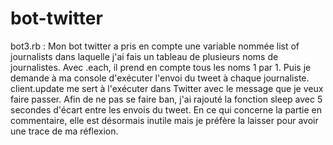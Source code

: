 # bot-twitter
bot3.rb : Mon bot twitter a pris en compte une variable nommée list of journalists dans laquelle j'ai fais un tableau de plusieurs noms de journalistes.
Avec .each, il prend en compte tous les noms 1 par 1.
Puis je demande à ma console d'exécuter l'envoi du tweet à chaque journaliste.
client.update me sert à l'exécuter dans Twitter avec le message que je veux faire passer.
Afin de ne pas se faire ban, j'ai rajouté la fonction sleep avec 5 secondes d'écart entre les envois du tweet.
En ce qui concerne la partie en commentaire, elle est désormais inutile mais je préfère la laisser pour avoir une trace de ma réflexion.
